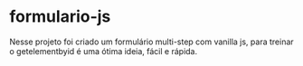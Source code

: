 # formulario-js

Nesse projeto foi criado um formulário multi-step com vanilla js, para treinar o  getelementbyid é uma ótima ideia, fácil e rápida.
 
